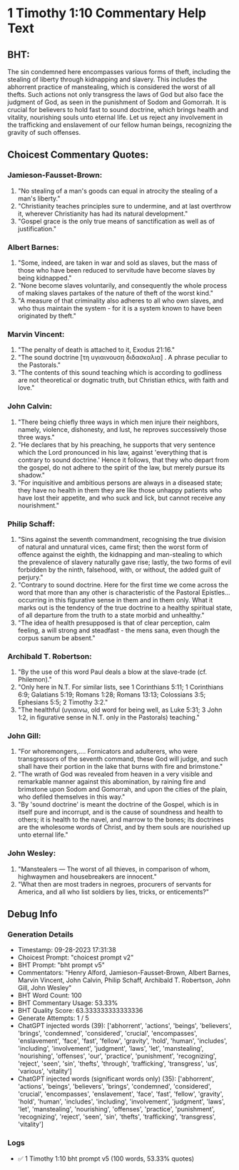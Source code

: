 # 1 Timothy 1:10 Commentary Help Text

## BHT:
The sin condemned here encompasses various forms of theft, including the stealing of liberty through kidnapping and slavery. This includes the abhorrent practice of manstealing, which is considered the worst of all thefts. Such actions not only transgress the laws of God but also face the judgment of God, as seen in the punishment of Sodom and Gomorrah. It is crucial for believers to hold fast to sound doctrine, which brings health and vitality, nourishing souls unto eternal life. Let us reject any involvement in the trafficking and enslavement of our fellow human beings, recognizing the gravity of such offenses.

## Choicest Commentary Quotes:
### Jamieson-Fausset-Brown:
1. "No stealing of a man's goods can equal in atrocity the stealing of a man's liberty."
2. "Christianity teaches principles sure to undermine, and at last overthrow it, wherever Christianity has had its natural development."
3. "Gospel grace is the only true means of sanctification as well as of justification."

### Albert Barnes:
1. "Some, indeed, are taken in war and sold as slaves, but the mass of those who have been reduced to servitude have become slaves by being kidnapped."
2. "None become slaves voluntarily, and consequently the whole process of making slaves partakes of the nature of theft of the worst kind."
3. "A measure of that criminality also adheres to all who own slaves, and who thus maintain the system - for it is a system known to have been originated by theft."

### Marvin Vincent:
1. "The penalty of death is attached to it, Exodus 21:16."
2. "The sound doctrine [τη υγιαινουση διδασκαλια] . A phrase peculiar to the Pastorals."
3. "The contents of this sound teaching which is according to godliness are not theoretical or dogmatic truth, but Christian ethics, with faith and love."

### John Calvin:
1. "There being chiefly three ways in which men injure their neighbors, namely, violence, dishonesty, and lust, he reproves successively those three ways."
2. "He declares that by his preaching, he supports that very sentence which the Lord pronounced in his law, against 'everything that is contrary to sound doctrine.' Hence it follows, that they who depart from the gospel, do not adhere to the spirit of the law, but merely pursue its shadow."
3. "For inquisitive and ambitious persons are always in a diseased state; they have no health in them they are like those unhappy patients who have lost their appetite, and who suck and lick, but cannot receive any nourishment."

### Philip Schaff:
1. "Sins against the seventh commandment, recognising the true division of natural and unnatural vices, came first; then the worst form of offence against the eighth, the kidnapping and man-stealing to which the prevalence of slavery naturally gave rise; lastly, the two forms of evil forbidden by the ninth, falsehood, with, or without, the added guilt of perjury." 
2. "Contrary to sound doctrine. Here for the first time we come across the word that more than any other is characteristic of the Pastoral Epistles... occurring in this figurative sense in them and in them only. What it marks out is the tendency of the true doctrine to a healthy spiritual state, of all departure from the truth to a state morbid and unhealthy."
3. "The idea of health presupposed is that of clear perception, calm feeling, a will strong and steadfast - the mens sana, even though the corpus sanum be absent."

### Archibald T. Robertson:
1. "By the use of this word Paul deals a blow at the slave-trade (cf. Philemon)."
2. "Only here in N.T. For similar lists, see 1 Corinthians 5:11; 1 Corinthians 6:9; Galatians 5:19; Romans 1:28; Romans 13:13; Colossians 3:5; Ephesians 5:5; 2 Timothy 3:2."
3. "The healthful (υγιαινω, old word for being well, as Luke 5:31; 3 John 1:2, in figurative sense in N.T. only in the Pastorals) teaching."

### John Gill:
1. "For whoremongers,.... Fornicators and adulterers, who were transgressors of the seventh command, these God will judge, and such shall have their portion in the lake that burns with fire and brimstone."
2. "The wrath of God was revealed from heaven in a very visible and remarkable manner against this abomination, by raining fire and brimstone upon Sodom and Gomorrah, and upon the cities of the plain, who defiled themselves in this way."
3. "By 'sound doctrine' is meant the doctrine of the Gospel, which is in itself pure and incorrupt, and is the cause of soundness and health to others; it is health to the navel, and marrow to the bones; its doctrines are the wholesome words of Christ, and by them souls are nourished up unto eternal life."

### John Wesley:
1. "Manstealers — The worst of all thieves, in comparison of whom, highwaymen and housebreakers are innocent."
2. "What then are most traders in negroes, procurers of servants for America, and all who list soldiers by lies, tricks, or enticements?"


## Debug Info
### Generation Details
- Timestamp: 09-28-2023 17:31:38
- Choicest Prompt: "choicest prompt v2"
- BHT Prompt: "bht prompt v5"
- Commentators: "Henry Alford, Jamieson-Fausset-Brown, Albert Barnes, Marvin Vincent, John Calvin, Philip Schaff, Archibald T. Robertson, John Gill, John Wesley"
- BHT Word Count: 100
- BHT Commentary Usage: 53.33%
- BHT Quality Score: 63.333333333333336
- Generate Attempts: 1 / 5
- ChatGPT injected words (39):
	['abhorrent', 'actions', 'beings', 'believers', 'brings', 'condemned', 'considered', 'crucial', 'encompasses', 'enslavement', 'face', 'fast', 'fellow', 'gravity', 'hold', 'human', 'includes', 'including', 'involvement', 'judgment', 'laws', 'let', 'manstealing', 'nourishing', 'offenses', 'our', 'practice', 'punishment', 'recognizing', 'reject', 'seen', 'sin', 'thefts', 'through', 'trafficking', 'transgress', 'us', 'various', 'vitality']
- ChatGPT injected words (significant words only) (35):
	['abhorrent', 'actions', 'beings', 'believers', 'brings', 'condemned', 'considered', 'crucial', 'encompasses', 'enslavement', 'face', 'fast', 'fellow', 'gravity', 'hold', 'human', 'includes', 'including', 'involvement', 'judgment', 'laws', 'let', 'manstealing', 'nourishing', 'offenses', 'practice', 'punishment', 'recognizing', 'reject', 'seen', 'sin', 'thefts', 'trafficking', 'transgress', 'vitality']

### Logs
- ✅ 1 Timothy 1:10 bht prompt v5 (100 words, 53.33% quotes)